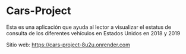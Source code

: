 # Cars-Project

Esta es una aplicación que ayuda al lector a
visualizar el estatus de consulta de los diferentes vehículos
en Estados Unidos en 2018 y 2019

Sitio web: https://cars-project-8u2u.onrender.com